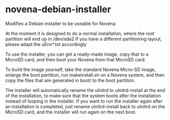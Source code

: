 # novena-debian-installer
Modifies a Debian installer to be useable for Novena

At the moment it is designed to do a normal installation, where the root partition will end up in /dev/sda2
If you have a different partitioning layout, please adapt the uEnv*.txt accordingly

To use the installer, you can get a ready-made image, copy that to a MicroSD card, and then boot your Novena from that MicroSD card.

To build the image yourself, take the standard Novena Micro-SD image, enlarge the boot partition, run makeinstall.sh on a Novena system, and then copy the files that are generated in boot/ to the boot partition.

The installer will automatically rename the uInitrd to uInitrd-install at the end of the installation, to make sure that the system boots after the installation instead of looping in the installer.
If you want to run the installer again after an installation is completed, just rename uInitrd-install back to uInitrd on the MicroSD card, and the installer will run again on the next boot.
